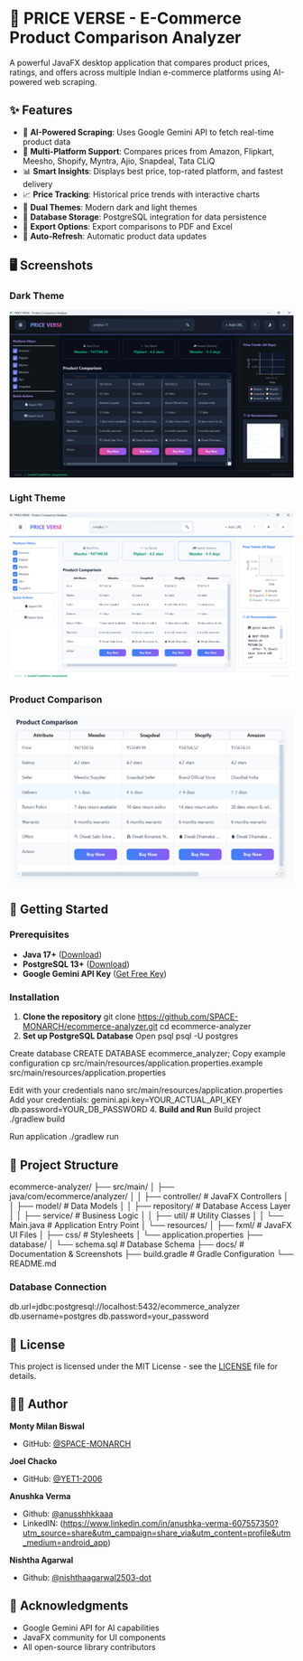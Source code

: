 # 🛒 PRICE VERSE - E-Commerce Product Comparison Analyzer

A powerful JavaFX desktop application that compares product prices, ratings, and offers across multiple Indian e-commerce platforms using AI-powered web scraping.

## ✨ Features

- 🤖 **AI-Powered Scraping**: Uses Google Gemini API to fetch real-time product data
- 🏪 **Multi-Platform Support**: Compares prices from Amazon, Flipkart, Meesho, Shopify, Myntra, Ajio, Snapdeal, Tata CLiQ
- 📊 **Smart Insights**: Displays best price, top-rated platform, and fastest delivery
- 📈 **Price Tracking**: Historical price trends with interactive charts
- 🎨 **Dual Themes**: Modern dark and light themes
- 💾 **Database Storage**: PostgreSQL integration for data persistence
- 📑 **Export Options**: Export comparisons to PDF and Excel
- 🔄 **Auto-Refresh**: Automatic product data updates

## 🖥️ Screenshots

### Dark Theme
![Dark Theme](docs/dark-theme.png)

### Light Theme
![Light Theme](docs/light-theme.png)

### Product Comparison
![Comparison Table](docs/comparison-table.png)

## 🚀 Getting Started

### Prerequisites

- **Java 17+** ([Download](https://www.oracle.com/java/technologies/downloads/))
- **PostgreSQL 13+** ([Download](https://www.postgresql.org/download/))
- **Google Gemini API Key** ([Get Free Key](https://ai.google.dev))

### Installation

1. **Clone the repository**
git clone https://github.com/SPACE-MONARCH/ecommerce-analyzer.git
cd ecommerce-analyzer
2. **Set up PostgreSQL Database**
Open psql
psql -U postgres

Create database
CREATE DATABASE ecommerce_analyzer;
Copy example configuration
cp src/main/resources/application.properties.example src/main/resources/application.properties

Edit with your credentials
nano src/main/resources/application.properties
Add your credentials:
gemini.api.key=YOUR_ACTUAL_API_KEY
db.password=YOUR_DB_PASSWORD
4. **Build and Run**
Build project
./gradlew build

Run application
./gradlew run
## 📁 Project Structure

ecommerce-analyzer/
├── src/main/
│ ├── java/com/ecommerce/analyzer/
│ │ ├── controller/ # JavaFX Controllers
│ │ ├── model/ # Data Models
│ │ ├── repository/ # Database Access Layer
│ │ ├── service/ # Business Logic
│ │ ├── util/ # Utility Classes
│ │ └── Main.java # Application Entry Point
│ └── resources/
│ ├── fxml/ # JavaFX UI Files
│ ├── css/ # Stylesheets
│ └── application.properties
├── database/
│ └── schema.sql # Database Schema
├── docs/ # Documentation & Screenshots
├── build.gradle # Gradle Configuration
└── README.md

### Database Connection
db.url=jdbc:postgresql://localhost:5432/ecommerce_analyzer
db.username=postgres
db.password=your_password
## 📝 License

This project is licensed under the MIT License - see the [LICENSE](LICENSE) file for details.

## 👨‍💻 Author

**Monty Milan Biswal**
- GitHub: [@SPACE-MONARCH](https://github.com/SPACE-MONARCH)


**Joel Chacko**
- GitHub: [@YET1-2006](https://github.com/YET1-2006)


**Anushka Verma**
- Github: [@anusshhkkaaa](https://github.com/anusshhkkaaa)
- LinkedIN: (https://www.linkedin.com/in/anushka-verma-607557350?utm_source=share&utm_campaign=share_via&utm_content=profile&utm_medium=android_app)


**Nishtha Agarwal**
- Github: [@nishthaagarwal2503-dot](https://github.com/nishthaagarwal2503-dot)


## 🙏 Acknowledgments

- Google Gemini API for AI capabilities
- JavaFX community for UI components
- All open-source library contributors
